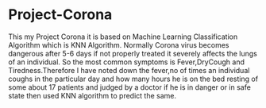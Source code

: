 # Project-Corona
This my Project Corona it is based on Machine Learning Classification Algorithm which is KNN Algorithm.
Normally Corona virus becomes dangerous after 5-6 days if not properly treated it severely affects the lungs of an individual.
So the most common symptoms is Fever,DryCough and Tiredness.Therefore I have noted down the fever,no of times an individual coughs in the particular day and how many hours he is on the bed resting of some about 17 patients and judged by a doctor if he is in danger or in safe state then used KNN algorithm to predict the same. 
